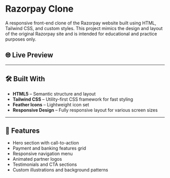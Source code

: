 # Razorpay Clone

A responsive front-end clone of the Razorpay website built using HTML, Tailwind CSS, and custom styles. This project mimics the design and layout of the original Razorpay site and is intended for educational and practice purposes only.

## 🌐 Live Preview


---
## 🛠️ Built With

- **HTML5** – Semantic structure and layout
- **Tailwind CSS** – Utility-first CSS framework for fast styling
- **Feather Icons** – Lightweight icon set
- **Responsive Design** – Fully responsive layout for various screen sizes

---

## 📸 Features

- Hero section with call-to-action
- Payment and banking features grid
- Responsive navigation menu
- Animated partner logos
- Testimonials and CTA sections
- Custom illustrations and background patterns
